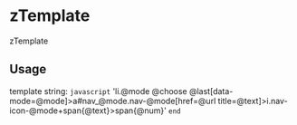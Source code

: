 # zTemplate
zTemplate
## Usage
template string:
`javascript`
'li.@mode @choose @last[data-mode=@mode]>a#nav_@mode.nav-@mode[href=@url title=@text]>i.nav-icon-@mode+span{@text}>span{@num}'
`end`
